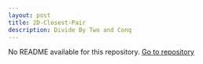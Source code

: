 ```yaml
---
layout: post
title: 2D-Closest-Pair
description: Divide By Two and Conq
---
```

No README available for this repository.
[Go to repository](https://github.com/TheManWhoLikesToCode/2D-Closest-Pair)
